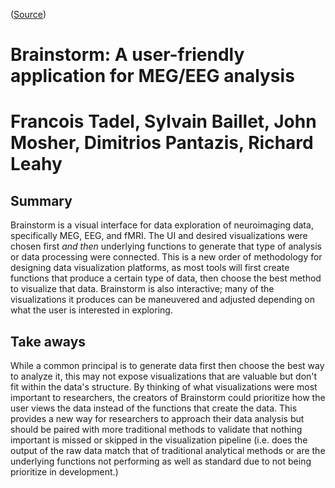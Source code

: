 ([Source](https://www.hindawi.com/journals/cin/2011/879716/))

# Brainstorm: A user-friendly application for MEG/EEG analysis
# Francois Tadel, Sylvain Baillet, John Mosher, Dimitrios Pantazis, Richard Leahy

## Summary
Brainstorm is a visual interface for data exploration of neuroimaging data, specifically MEG, EEG, and fMRI. The UI and desired visualizations were chosen first _and then_ underlying functions to generate that type of analysis or data processing were connected. This is a new order of methodology for designing data visualization platforms, as most tools will first create functions that produce a certain type of data, then choose the best method to visualize that data. Brainstorm is also interactive; many of the visualizations it produces can be maneuvered and adjusted depending on what the user is interested in exploring. 

## Take aways
While a common principal is to generate data first then choose the best way to analyze it, this may not expose visualizations that are valuable but don't fit within the data's structure. By thinking of what visualizations were most important to researchers, the creators of Brainstorm could prioritize how the user views the data instead of the functions that create the data. This provides a new way for researchers to approach their data analysis but should be paired with more traditional methods to validate that nothing important is missed or skipped in the visualization pipeline (i.e. does the output of the raw data match that of traditional analytical methods or are the underlying functions not performing as well as standard due to not being prioritize in development.)